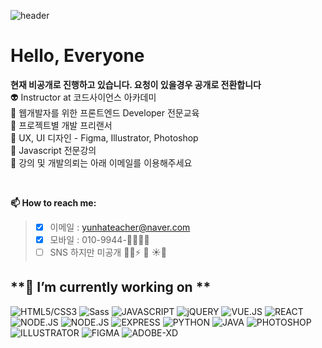  ![header](https://capsule-render.vercel.app/api?type=waving&color=gradient&height=300&section=header&text=codescience&fontSize=80&animation=fadeIn)
 
 
 # Hello, Everyone  
**현재 비공개로 진행하고 있습니다. 요청이 있을경우 공개로 전환합니다**    
👽 Instructor at 코드사이언스 아카데미 <br> 
👾 웹개발자를 위한 프론트엔드 Developer 전문교육<br>
🤖 프로젝트별 개발 프리랜서 <br>
👻 UX, UI 디자인 - Figma, Illustrator, Photoshop <br>
👻 Javascript 전문강의 <br>
💩 강의 및 개발의뢰는 아래 이메일를 이용해주세요

<br>

 **📫 How to reach me:**
> - [x] 이메일 : yunhateacher@naver.com
> - [X] 모바일 : 010-9944-👻👻👻👻
> - [ ] SNS 하지만 미공개
:cactus::cactus::zap: :rose:  :sunny::whale2:

**🔭 I’m currently working on  **
---


![HTML5/CSS3](https://img.shields.io/badge/HTML-CSS-orange)
![Sass](https://img.shields.io/badge/Sass-pink)
![JAVASCRIPT](https://img.shields.io/badge/JAVASCRIPT-green)
![jQUERY](https://img.shields.io/badge/JQUERY-gold)
![VUE.JS](https://img.shields.io/badge/VUE.JS-yellowgreen)
![REACT](https://img.shields.io/badge/REACT-yellowgreen)
![NODE.JS](https://img.shields.io/badge/NODE.JS-orange)
![NODE.JS](https://img.shields.io/badge/MySql-skyblue)
![EXPRESS](https://img.shields.io/badge/EXPRESS-red)
![PYTHON](https://img.shields.io/badge/PYTHON-yellow)
![JAVA](https://img.shields.io/badge/JAVA-black)
![PHOTOSHOP](https://img.shields.io/badge/PHOTOSHOP-deeppink)
![ILLUSTRATOR](https://img.shields.io/badge/ILLUSTRATOR-brown)
![FIGMA](https://img.shields.io/badge/FIGMA-magenta)
![ADOBE-XD](https://img.shields.io/badge/ADOBEXD-purple)

<!--
**PhoebeYoon/PhoebeYoon** is a ✨ _special_ ✨ repository because its `README.md` (this file) appears on your GitHub profile.

Here are some ideas to get you started:


- 🌱 I’m currently learning ...
- 👯 I’m looking to collaborate on ...
- 🤔 I’m looking for help with ...
- 💬 Ask me about ...
- 📫 How to reach me: ...
- 😄 Pronouns: ...
- ⚡ Fun fact: ...
-->
